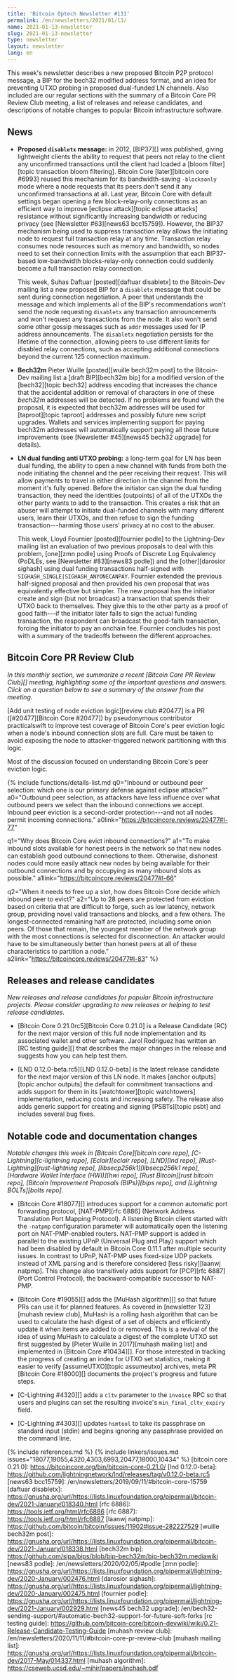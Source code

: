 ```yaml
---
title: 'Bitcoin Optech Newsletter #131'
permalink: /en/newsletters/2021/01/13/
name: 2021-01-13-newsletter
slug: 2021-01-13-newsletter
type: newsletter
layout: newsletter
lang: en
---
```

This week's newsletter describes a new proposed Bitcoin P2P protocol
message, a BIP for the bech32 modified address format, and an idea for
preventing UTXO probing in proposed dual-funded LN channels.  Also
included are our regular sections with the summary of a Bitcoin Core PR
Review Club meeting, a list of releases and release candidates, and
descriptions of notable changes to popular Bitcoin infrastructure
software.

## News

- **Proposed `disabletx` message:** in 2012, [BIP37][] was published,
  giving lightweight clients the ability to request that peers not
  relay to the client any unconfirmed transactions until the client
  had loaded a [bloom filter][topic transaction bloom filtering].
  Bitcoin Core [later][bitcoin core #6993] reused this mechanism for its
  bandwidth-saving `-blocksonly` mode where a node requests that its
  peers don't send it any unconfirmed transactions at all.  Last year,
  Bitcoin Core with default settings began opening a few
  block-relay-only connections as an efficient way to improve [eclipse
  attack][topic eclipse attacks] resistance without significantly
  increasing bandwidth or reducing privacy (see [Newsletter #63][news63
  bcc15759]).  However, the BIP37 mechanism being used to suppress
  transaction relay allows the initiating node to request full
  transaction relay at any time.  Transaction relay consumes node
  resources such as memory and bandwidth, so nodes need to set their
  connection limits with the assumption that each
  BIP37-based low-bandwidth blocks-relay-only connection could suddenly
  become a full transaction relay connection.

  This week, Suhas Daftuar [posted][daftuar disabletx] to the
  Bitcoin-Dev mailing list a new proposed BIP for a `disabletx`
  message that could be sent during connection negotiation.  A peer
  that understands the message and which implements all of the BIP's
  recommendations won't send the node requesting
  `disabletx` any transaction announcements and won't request any
  transactions from the node.  It also won't send some other gossip
  messages such as `addr` messages used for IP address announcements.
  The `disabletx` negotiation persists for the lifetime of the
  connection, allowing peers to use different limits for disabled
  relay connections, such as accepting additional connections beyond
  the current 125 connection maximum.

- **Bech32m** Pieter Wuille [posted][wuille bech32m post] to the
  Bitcoin-Dev mailing list a [draft BIP][bech32m bip] for a modified
  version of the [bech32][topic bech32] address encoding that increases the
  chance that the accidental addition or removal of characters in one of
  these *bech32m* addresses will be detected.  If no problems are found
  with the proposal, it is expected that bech32m addresses will be used
  for [taproot][topic taproot] addresses and possibly future new script
  upgrades.  Wallets and services implementing support for paying
  bech32m addresses will automatically support paying all those future
  improvements (see [Newsletter #45][news45 bech32 upgrade] for
  details).

- **LN dual funding anti UTXO probing:** a long-term goal for LN has
  been dual funding, the ability to open a new channel with funds from
  both the node initiating the channel and the peer receiving their
  request.  This will allow payments to travel in either direction in
  the channel from the moment it's fully opened.  Before the initiator
  can sign the dual funding transaction, they need the identities
  (outpoints) of all of the UTXOs the other party wants to add to the
  transaction.  This creates a risk that an abuser will attempt to
  initiate dual-funded channels with many different users, learn their
  UTXOs, and then refuse to sign the funding transaction---harming those
  users' privacy at no cost to the abuser.

  This week, Lloyd Fournier [posted][fournier podle] to the Lightning-Dev
  mailing list an evaluation of two previous proposals to deal
  with this problem, [one][zmn podle] using Proofs of Discrete Log
  Equivalency (PoDLEs, see [Newsletter #83][news83 podle]) and the
  [other][darosior sighash] using dual funding transactions
  half-signed with `SIGHASH_SINGLE|SIGHASH_ANYONECANPAY`.  Fournier
  extended the previous half-signed proposal and then provided his own
  proposal that was equivalently effective but simpler.  The new
  proposal has the initiator create and sign (but not broadcast) a
  transaction that spends their UTXO back to themselves.  They give
  this to the other party as a proof of good faith---if the initiator
  later fails to sign the actual funding transaction, the respondent
  can broadcast the good-faith transaction, forcing the initiator to
  pay an onchain fee.  Fournier concludes his post with a summary of
  the tradeoffs between the different approaches.

## Bitcoin Core PR Review Club

*In this monthly section, we summarize a recent [Bitcoin Core PR Review Club][]
meeting, highlighting some of the important questions and answers.  Click on a
question below to see a summary of the answer from the meeting.*

[Add unit testing of node eviction logic][review club
#20477] is a PR ([#20477][Bitcoin Core #20477]) by
pseudonymous contributor practicalswift to improve test coverage of Bitcoin Core's peer
eviction logic when a node's inbound connection slots are full. Care
must be taken to avoid exposing the node to attacker-triggered network
partitioning with this logic.

Most of the discussion focused on understanding Bitcoin Core's peer eviction
logic.

{% include functions/details-list.md
  q0="Inbound or outbound peer selection: which one is our primary defense
      against eclipse attacks?"
  a0="Outbound peer selection, as attackers have less influence over what outbound peers
      we select than the inbound connections we accept. Inbound peer eviction is a second-order
      protection---and not all nodes permit incoming connections."
  a0link="https://bitcoincore.reviews/20477#l-77"

  q1="Why does Bitcoin Core evict inbound connections?"
  a1="To make inbound slots available for honest peers in the network so that
      new nodes can establish good outbound connections to them. Otherwise,
      dishonest nodes could more easily attack new nodes by being available for
      their outbound connections and by occupying as many inbound slots as possible."
  a1link="https://bitcoincore.reviews/20477#l-66"

  q2="When it needs to free up a slot, how does Bitcoin Core decide which
      inbound peer to evict?"
  a2="Up to 28 peers are protected from eviction based on criteria that are
      difficult to forge, such as low latency, network group, providing novel
      valid transactions and blocks, and a few others. The longest-connected
      remaining half are protected, including some onion peers. Of those that
      remain, the youngest member of the network group with the most
      connections is selected for disconnection. An attacker would have to be
      simultaneously better than honest peers at all of these characteristics
      to partition a node."
  a2link="https://bitcoincore.reviews/20477#l-83"
%}

## Releases and release candidates

*New releases and release candidates for popular Bitcoin infrastructure
projects.  Please consider upgrading to new releases or helping to test
release candidates.*

- [Bitcoin Core 0.21.0rc5][Bitcoin Core 0.21.0] is a Release Candidate (RC)
  for the next major version of this full node implementation and its
  associated wallet and other software.  Jarol Rodriguez has written an
  [RC testing guide][] that describes the major changes in the release
  and suggests how you can help test them.

- [LND 0.12.0-beta.rc5][LND 0.12.0-beta] is the latest release candidate
  for the next major version of this LN node.  It makes [anchor
  outputs][topic anchor outputs] the default for commitment transactions
  and adds support for them in its [watchtower][topic watchtowers]
  implementation, reducing costs and increasing safety.  The release
  also adds generic support for creating and signing [PSBTs][topic psbt]
  and includes several bug fixes.

## Notable code and documentation changes

*Notable changes this week in [Bitcoin Core][bitcoin core repo],
[C-Lightning][c-lightning repo], [Eclair][eclair repo], [LND][lnd repo],
[Rust-Lightning][rust-lightning repo], [libsecp256k1][libsecp256k1
repo], [Hardware Wallet Interface (HWI)][hwi repo],
[Rust Bitcoin][rust bitcoin repo], [Bitcoin Improvement Proposals
(BIPs)][bips repo], and [Lightning BOLTs][bolts repo].*

- [Bitcoin Core #18077][] introduces support for a common automatic port
  forwarding protocol, [NAT-PMP][rfc 6886] (Network Address Translation Port
  Mapping Protocol).  A listening Bitcoin client started with the `-natpmp`
  configuration parameter will automatically open the listening port on NAT-PMP-enabled routers.
  NAT-PMP support is added in parallel to the existing UPnP (Universal Plug and Play) support
  which had been disabled by default in Bitcoin Core 0.11.1 after multiple
  security issues. In contrast to UPnP, NAT-PMP uses fixed-size UDP packets
  instead of XML parsing and is therefore considered [less risky][laanwj
  natpmp]. This change also transitively adds support for [PCP][rfc 6887] (Port
  Control Protocol), the backward-compatible successor to NAT-PMP.

- [Bitcoin Core #19055][] adds the [MuHash algorithm][] so that future PRs
  can use it for planned features.  As covered in
  [newsletter 123][muhash review club], MuHash is a rolling hash algorithm
  that can be used to calculate the hash digest of a set of objects and
  efficiently update it when items are added to or removed.  This is a revival
  of the idea of using MuHash to calculate a digest of the complete UTXO set
  first suggested by [Pieter Wuille in 2017][muhash mailing list]
  and implemented in [Bitcoin Core #10434][].  For those interested in
  tracking the progress of creating an index for UTXO set statistics, making
  it easier to verify [assumeUTXO][topic assumeutxo] archives, meta PR
  [Bitcoin Core #18000][] documents the project's progress and future steps.

- [C-Lightning #4320][] adds a `cltv` parameter to the `invoice` RPC so that
  users and plugins can set the resulting invoice's `min_final_cltv_expiry`
  field.

- [C-Lightning #4303][] updates `hsmtool` to take its passphrase on
  standard input (stdin) and begins ignoring any passphrase provided on
  the command line.

{% include references.md %}
{% include linkers/issues.md issues="18077,19055,4320,4303,6993,20477,18000,10434" %}
[bitcoin core 0.21.0]: https://bitcoincore.org/bin/bitcoin-core-0.21.0/
[lnd 0.12.0-beta]: https://github.com/lightningnetwork/lnd/releases/tag/v0.12.0-beta.rc5
[news63 bcc15759]: /en/newsletters/2019/09/11/#bitcoin-core-15759
[daftuar disabletx]: https://gnusha.org/url/https://lists.linuxfoundation.org/pipermail/bitcoin-dev/2021-January/018340.html
[rfc 6886]: https://tools.ietf.org/html/rfc6886
[rfc 6887]: https://tools.ietf.org/html/rfc6887
[laanwj natpmp]: https://github.com/bitcoin/bitcoin/issues/11902#issue-282227529
[wuille bech32m post]: https://gnusha.org/url/https://lists.linuxfoundation.org/pipermail/bitcoin-dev/2021-January/018338.html
[bech32m bip]: https://github.com/sipa/bips/blob/bip-bech32m/bip-bech32m.mediawiki
[news83 podle]: /en/newsletters/2020/02/05/#podle
[zmn podle]: https://gnusha.org/url/https://lists.linuxfoundation.org/pipermail/lightning-dev/2020-January/002476.html
[darosior sighash]: https://gnusha.org/url/https://lists.linuxfoundation.org/pipermail/lightning-dev/2020-January/002475.html
[fournier podle]: https://gnusha.org/url/https://lists.linuxfoundation.org/pipermail/lightning-dev/2021-January/002929.html
[news45 bech32 upgrade]: /en/bech32-sending-support/#automatic-bech32-support-for-future-soft-forks
[rc testing guide]: https://github.com/bitcoin-core/bitcoin-devwiki/wiki/0.21-Release-Candidate-Testing-Guide
[muhash review club]: /en/newsletters/2020/11/11/#bitcoin-core-pr-review-club
[muhash mailing list]: https://gnusha.org/url/https://lists.linuxfoundation.org/pipermail/bitcoin-dev/2017-May/014337.html
[muhash algorithm]: https://cseweb.ucsd.edu/~mihir/papers/inchash.pdf
